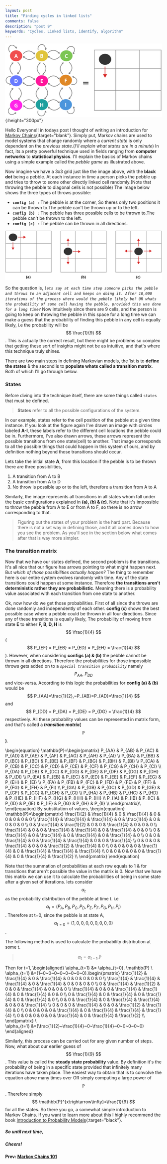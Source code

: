 ```yaml
---
layout: post
title: "Finding cycles in linked lists"
comments: false
description: "post 9"
keywords: "Cycles, Linked lists, identify, algorithm"
---
```





![markov-image](https://raw.githubusercontent.com/dherath/WebsiteMaterial/master/2018/Post_8_MarkovCHains/first_image.jpeg){:height="300px"}





Hello Everyone!! in todays post I thought of writing an introduction for [Markov Chains](https://en.wikipedia.org/wiki/Markov_chain){:target="blank"}. Simply put, Markov chains are used to model systems that change randomly where a _current state_ is only dependent on the _previous state_.(_I'll explain what states are in a  minute_) In fact, its a pretty powerful technique used in fields ranging from **computer networks** to **statistical physics**. I'll explain the basics of Markov chains using a simple example called the _pebble game_ as illustrated above.

Now imagine we have a 3x3 grid just like the image above, with the **black dot** being a pebble. At each instance in time a person picks the pebble up and tries to throw to some other directly linked cell randomly.(Note that throwing the pebble to diagonal cells is not possible) The image below shows the three types of throws possible:

+ **`config (a) :`** The pebble is at the corner, So theres only two positions it can be thrown to.The pebble can't be thrown up or to the left.
+ **`config (b) :`** The pebble has three possible cells to be thrown to.The pebble can't be thrown to the left.
+ **`config (c) :`** The pebble can be thrown in all directions. 

![transitions](https://raw.githubusercontent.com/dherath/WebsiteMaterial/master/2018/Post_8_MarkovCHains/second_image.jpeg)

So the question is, _`lets say at each time step someone picks the pebble and throws to an adjacent cell and keeps on doing it. After 10,000 iterations of the process where would the pebble likely be? OR whats the probability of some cell having the pebble, provided this was done for a long time?`_ Now intuitively since there are 9 cells, and the person is going to keep on throwing the pebble in this space for a long time we can make a guess that the probability of finding this pebble in any cell is equally likely, i.e the probability will be $$ \frac{1}{9} $$. This is actually the correct result, but there might be problems so complex that getting these sort of insights might not be as intuitive, and that's where this technique truly shines. 

There are two main steps in defining Markovian models, the 1st is to **define the states** & the second is to **populate whats called a transition matrix**. Both of which I'll go through below.

### States

Before diving into the technique itself, there are some things called `states` that must be defined. 
> **States** refer to all the possible configurations of the system.

In our example, states refer to the cell position of the pebble at a given time instance. If you look at the figure again I've drawn an image with circles labeled **A-I**, these labels refer to the different cell  locations the pebble could be in. Furthermore, I've also drawn arrows, these arrows represent the possible transitions from one state(cell) to another. That image corresponds to all the possible things that could happen in this system of ours, and by definition nothing beyond those transitions should occur.

Lets take the initial state **A**, from this location if the pebble is to be thrown there are three possibilities,
1. A transition from A to B
2. A transition from A to D
3. No throw is possible up or to the left, therefore a transition from A to A

Similarly, the image represents all transitions in all states whom fall under the basic configurations explained in **(a), (b) & (c)**. Note that it's impossible to throw the pebble from A to E or from A to F, so there is no arrow corresponding to that.

> Figuring out the states of your problem is the hard part. Because there is not a set way in defining those, and it all comes down to how you see the problem. As you'll see in the section below what comes after that is way more simpler.

### The transition matrix

Now that we have our states defined, the second problem is the transitions.  It's all nice that our figure has arrows pointing to what might happen next. But _which of those possibilities actually happen?_ The thing to remember here is our entire system evolves randomly with time. Any of the state transitions could  happen at some instance. Therefore **the transitions aren't deterministic rather they are probabilistic**. Meaning there is a probability value associated with each transition from one state to another.

Ok, now how do we get those probabilities. First of all since the throws are done randomly and independently of each other. **config (c)** shows the best possible case where a pebble could be thrown in all four directions. Since any of these transitions is equally likely, The probability of moving from state **E** to either **F, B, D, H** is $$ \frac{1}{4} $$ ($$ P_{EF} = P_{EB} = P_{ED} = P_{EH} = \frac{1}{4} $$). However, when considering **configs (a) & (b)** the pebble cannot be thrown in all directions. Therefore the probabilities for those impossible throws gets added on to a _`special transition probability`_ namely $$ P_{AA},~P_{DD} $$ and vice-versa.  According to this logic the probabilities for **config (a) & (b)** would be $$ P_{AA}=\frac{1}{2},~P_{AB}=P_{AD}=\frac{1}{4} $$ and $$ P_{DD} = P_{DA} = P_{DE} = P_{DG} = \frac{1}{4} $$ respectively. All these probability values can be represented in matrix form, and that's called a **_transition matrix_($$\mathbb{P}$$)**.

\begin{equation}
\mathbb{P}=\begin{pmatrix}
P_{AA} & P_{AB} & P_{AC} & P_{AD} & P_{AE} & P_{AF} & P_{AG} & P_{AH} & P_{AI} \\\ 
P_{BA} & P_{BB} & P_{BC} & P_{BD} & P_{BE} & P_{BF} & P_{BG} & P_{BH} & P_{BI} \\\ 
P_{CA} & P_{CB} & P_{CC} & P_{CD} & P_{CE} & P_{CF} & P_{CG} & P_{CH} & P_{CI} \\\ 
P_{DA} & P_{DB} & P_{DC} & P_{DD} & P_{DE} & P_{DF} & P_{DG} & P_{DH} & P_{DI} \\\ 
P_{EA} & P_{EB} & P_{EC} & P_{ED} & P_{EE} & P_{EF} & P_{EG} & P_{EH} & P_{EI} \\\ 
P_{FA} & P_{FB} & P_{FC} & P_{FD} & P_{FE} & P_{FF} & P_{FG} & P_{FH} & P_{FI} \\\ 
P_{GA} & P_{GB} & P_{GC} & P_{GD} & P_{GE} & P_{GF} & P_{GG} & P_{GH} & P_{GI} \\\ 
P_{HA} & P_{HB} & P_{HC} & P_{HD} & P_{HE} & P_{HF} & P_{HG} & P_{HH} & P_{HI} \\\ 
P_{IA} & P_{IB} & P_{IC} & P_{ID} & P_{IE} & P_{IF} & P_{IG} & P_{IH} & P_{II} \\\ 
\end{pmatrix}\\\
\end{equation}
By substitution of values,
\begin{equation}
\mathbb{P}=\begin{pmatrix}
\frac{1}{2} & \frac{1}{4} & 0 & \frac{1}{4} & 0 & 0 & 0 & 0 & 0 \\\ 
\frac{1}{4} & \frac{1}{4} & \frac{1}{4} & 0 & \frac{1}{4} & 0 & 0 & 0 & 0 \\\ 
0 & \frac{1}{4} & \frac{1}{2} & 0 & 0 & \frac{1}{4} & 0 & 0 & 0 \\\ 
\frac{1}{4} & 0 & 0 & \frac{1}{4} & \frac{1}{4} & 0 & \frac{1}{4} & 0 & 0 \\\ 
0 & \frac{1}{4} & 0 & \frac{1}{4} & 0 & \frac{1}{4} & 0 & \frac{1}{4} & 0 \\\ 
0 & 0 & \frac{1}{4} & 0 & \frac{1}{4} & \frac{1}{4} & 0 & 0 & \frac{1}{4} \\\ 
0 & 0 & 0 & \frac{1}{4} & 0 & 0 & \frac{1}{2} & \frac{1}{4} & 0 \\\ 
0 & 0 & 0 & 0 & \frac{1}{4} & 0 & \frac{1}{4} & \frac{1}{4} & \frac{1}{4} \\\ 
0 & 0 & 0 & 0 & 0 & \frac{1}{4} & 0 & \frac{1}{4} & \frac{1}{2} \\\ 
\end{pmatrix}
\end{equation}

Note that the summation of probabilities at each row equals to 1 & for transitions that aren't possible the value in the matrix is 0. Now that we have this matrix we can use it to calculate the probabilities of being in some state after a given set of iterations. lets consider $$ \alpha_{t}$$ as the probability distribution of the pebble at time t. i.e $$\alpha_{t} = (P_A,P_B,P_C,P_D,P_E,P_F,P_G,P_H,P_I) $$. Therefore at t=0, since the pebble is at state A, $$ \alpha_{t=0}=(1,0,0,0,0,0,0,0,0)$$.

The following method is used to calculate the probability distribution at some t.

>$$ \alpha_{t} = \alpha_{t-1}.\mathbb{P} $$

Then for t=1,
\begin{aligned}
\alpha_{t=1} &= \alpha_{t=0}.
\mathbb{P}
\\\
\alpha_{t=1} &=(1~0~0~0~0~0~0~0~0).\begin{pmatrix}
\frac{1}{2} & \frac{1}{4} & 0 & \frac{1}{4} & 0 & 0 & 0 & 0 & 0 \\\ 
\frac{1}{4} & \frac{1}{4} & \frac{1}{4} & 0 & \frac{1}{4} & 0 & 0 & 0 & 0 \\\ 
0 & \frac{1}{4} & \frac{1}{2} & 0 & 0 & \frac{1}{4} & 0 & 0 & 0 \\\ 
\frac{1}{4} & 0 & 0 & \frac{1}{4} & \frac{1}{4} & 0 & \frac{1}{4} & 0 & 0 \\\ 
0 & \frac{1}{4} & 0 & \frac{1}{4} & 0 & \frac{1}{4} & 0 & \frac{1}{4} & 0 \\\ 
0 & 0 & \frac{1}{4} & 0 & \frac{1}{4} & \frac{1}{4} & 0 & 0 & \frac{1}{4} \\\ 
0 & 0 & 0 & \frac{1}{4} & 0 & 0 & \frac{1}{2} & \frac{1}{4} & 0 \\\ 
0 & 0 & 0 & 0 & \frac{1}{4} & 0 & \frac{1}{4} & \frac{1}{4} & \frac{1}{4} \\\ 
0 & 0 & 0 & 0 & 0 & \frac{1}{4} & 0 & \frac{1}{4} & \frac{1}{2} \\\ 
\end{pmatrix}
\\\
\alpha_{t=1} &=(\frac{1}{2}~\frac{1}{4}~0~\frac{1}{4}~0~0~0~0~0)
\end{aligned}

Similarly, this process can be carried out for any given number of steps. Now, what about our earlier guess of $$ \frac{1}{9} $$ . This value is called the **steady state probability** value. By definition it's the probability of being in a specific state provided that infinitely many iterations have taken place. The easiest way to obtain that is to convolve the equation above many times over OR simply computing a large power of $$ \mathbb{P} $$. Therefore simply $$ \mathbb{P}^{x\rightarrow\infty}=\frac{1}{9} $$ for all the states. So there you go, a somewhat simple introduction to Markov Chains. If you want to learn more about this I highly recommend the book [Introduction to Probability Models](https://www.amazon.com/Introduction-Probability-Models-Eleventh-Sheldon/dp/0124079482/ref=sr_1_1?s=books&ie=UTF8&qid=1516069838&sr=1-1&keywords=introduction+to+probability+models+ross){:target="black"}.

##### So until next time,
##### Cheers!

**Prev: [Markov Chains 101]({{site.url}}/2018/Markov-Chains/)** 

